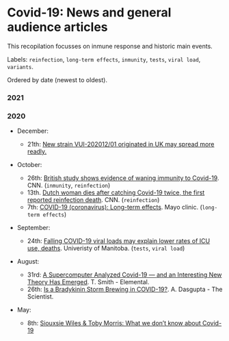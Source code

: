 # Covid-19: News and general audience articles

This recopilation focusses on inmune response and historic main events.

Labels: `reinfection`, `long-term effects`, `inmunity`, `tests`, `viral load`, `variants`.

Ordered by date (newest to oldest).

### 2021 


### 2020

- December:
  - 21th: [New strain VUI-202012/01 originated in UK may spread more readly.](https://www.who.int/csr/don/21-december-2020-sars-cov2-variant-united-kingdom/en/) 

- October:
  - 26th: [British study shows evidence of waning immunity to Covid-19](https://www.cnn.com/2020/10/26/health/covid-19-immunity-wanes-large-study-finds/index.html). CNN. (`inmunity`, `reinfection`)
  - 13th. [Dutch woman dies after catching Covid-19 twice, the first reported reinfection death](https://www.cnn.com/2020/10/13/europe/covid-19-dutch-woman-reinfection-death-intl/index.html). CNN. (`reinfection`)
  - 7th: [COVID-19 (coronavirus): Long-term effects](https://www.mayoclinic.org/diseases-conditions/coronavirus/in-depth/coronavirus-long-term-effects/art-20490351?utm_source=newsletter&utm_medium=email&utm_campaign=housecall&s=03). Mayo clinic. (`long-term effects`)

- September:
  - 24th: [Falling COVID-19 viral loads may explain lower rates of ICU use, deaths](https://www.cidrap.umn.edu/news-perspective/2020/09/falling-covid-19-viral-loads-may-explain-lower-rates-icu-use-deaths). Univeristy of Manitoba. (`tests`, `viral load`)

- August: 
  - 31rd: [A Supercomputer Analyzed Covid-19 — and an Interesting New Theory Has Emerged](https://elemental.medium.com/a-supercomputer-analyzed-covid-19-and-an-interesting-new-theory-has-emerged-31cb8eba9d63).  T. Smith - Elemental.
  - 26th: [Is a Bradykinin Storm Brewing in COVID-19?](https://www.the-scientist.com/news-opinion/is-a-bradykinin-storm-brewing-in-covid-19--67876). A. Dasgupta - The Scientist.

- May:
  - 8th: [Siouxsie Wiles & Toby Morris: What we don’t know about Covid-19](https://thespinoff.co.nz/society/06-05-2020/siouxsie-wiles-toby-morris-what-we-dont-know-about-covid-19/)